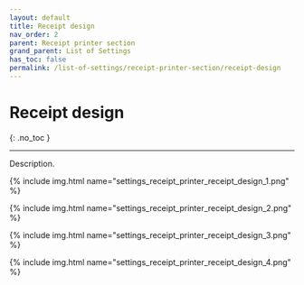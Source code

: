 ```yaml
---
layout: default
title: Receipt design
nav_order: 2
parent: Receipt printer section
grand_parent: List of Settings
has_toc: false
permalink: /list-of-settings/receipt-printer-section/receipt-design
---
```


# Receipt design
{: .no_toc }

---

Description.

{% include img.html name="settings_receipt_printer_receipt_design_1.png" %}

{% include img.html name="settings_receipt_printer_receipt_design_2.png" %}

{% include img.html name="settings_receipt_printer_receipt_design_3.png" %}

{% include img.html name="settings_receipt_printer_receipt_design_4.png" %}